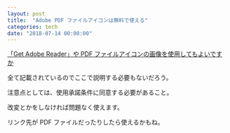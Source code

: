 ```yaml
---
layout: post
title:  "Adobe PDF ファイルアイコンは無料で使える"
categories: tech
date: "2018-07-14 00:00:00"
---
```


[「Get Adobe Reader」や PDF ファイルアイコンの画像を使用してもよいですか](https://helpx.adobe.com/jp/x-productkb/policy-pricing/353.html)

全て記載されているのでここで説明する必要もないだろう。

注意点としては、使用承諾条件に同意する必要があること。

改変とかをしなければ問題なく使えます。

リンク先が PDF ファイルだったりしたら使えるかもね。
